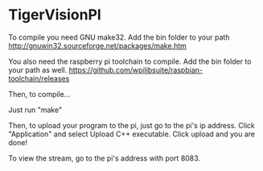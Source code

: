 # TigerVisionPI

To compile you need GNU make32. Add the bin folder to your path
http://gnuwin32.sourceforge.net/packages/make.htm

You also need the raspberry pi toolchain to compile. Add the bin folder to your path as well.
https://github.com/wpilibsuite/raspbian-toolchain/releases

Then, to compile...

Just run "make"

Then, to upload your program to the pi, just go to the pi's ip address. Click "Application" and select Upload C++ executable.
Click upload and you are done!

To view the stream, go to the pi's address with port 8083.